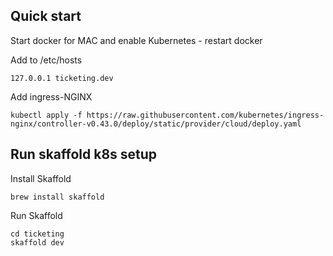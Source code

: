 ## Quick start

Start docker for MAC and enable Kubernetes - restart docker

Add to /etc/hosts

```
127.0.0.1 ticketing.dev
```

Add ingress-NGINX

```
kubectl apply -f https://raw.githubusercontent.com/kubernetes/ingress-nginx/controller-v0.43.0/deploy/static/provider/cloud/deploy.yaml
```

## Run skaffold k8s setup

Install Skaffold

```
brew install skaffold
```

Run Skaffold

```
cd ticketing
skaffold dev
```
